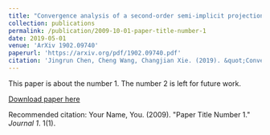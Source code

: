 ```yaml
---
title: "Convergence analysis of a second-order semi-implicit projection method for Landau-Lifshitz equation"
collection: publications
permalink: /publication/2009-10-01-paper-title-number-1
date: 2019-05-01
venue: 'ArXiv 1902.09740'
paperurl: 'https://arxiv.org/pdf/1902.09740.pdf'
citation: 'Jingrun Chen, Cheng Wang, Changjian Xie. (2019). &quot;Convergence analysis of a second-order semi-implicit projection method for Landau-Lifshitz equation.&quot; <i>Journal 1</i>. 1(1).'
---
```

This paper is about the number 1. The number 2 is left for future work.

[Download paper here](https://arxiv.org/pdf/1902.09740.pdf)

Recommended citation: Your Name, You. (2009). "Paper Title Number 1." <i>Journal 1</i>. 1(1).
